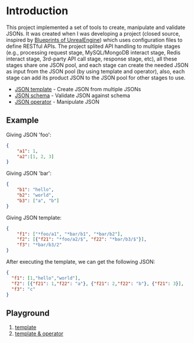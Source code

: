 # Introduction
This project implemented a set of tools to create, manipulate and validate JSONs. It was created when I was developing a project (closed source, inspired by [Blueprints of UnrealEngine](https://docs.unrealengine.com/en-US/Engine/Blueprints/index.html)) which uses configuration files to define RESTful APIs. The project splited API handling to multiple stages (e.g., processing request stage, MySQL/MongoDB interact stage, Redis interact stage, 3rd-party API call stage, response stage, etc), all these stages share one JSON pool, and each stage can create the needed JSON as input from the JSON pool (by using template and operator), also, each stage can add its product JSON to the JSON pool for other stages to use.

* [JSON template](./template) - Create JSON from multiple JSONs
* [JSON schema](./schema) - Validate JSON against schema
* [JSON operator](./operator) - Manipulate JSON


## Example
Giving JSON 'foo':
```json
{
    "a1": 1,
    "a2":[1, 2, 3]
}
```

Giving JSON 'bar':
```json
{
    "b1": "hello",
    "b2": "world",
    "b3": ["a", "b"]
}
```

Giving JSON template:
```json
{
    "f1": ["*foo/a1", "*bar/b1", "*bar/b2"],
    "f2": [{"f21": "*foo/a2/$", "f22": "*bar/b3/$"}],
    "f3": "*bar/b3/2"
}
```

After executing the template, we can get the following JSON:
```json
{
  "f1": [1,"hello","world"],
  "f2": [{"f21": 1,"f22": "a"}, {"f21": 2,"f22": "b"}, {"f21": 3}],
  "f3": "c"
}
```

## Playground
1. [template](https://play.golang.org/p/3JcUvPEvur7)
2. [template & operator](https://play.golang.org/p/GWHASNc_BhN)
